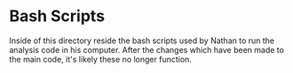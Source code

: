 # Bash Scripts 
Inside of this directory reside the bash scripts used by Nathan to run the 
analysis code in his computer.  After the changes which have been made to the 
main code, it's likely these no longer function.